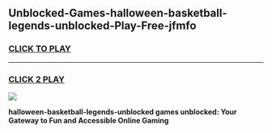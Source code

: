 
## Unblocked-Games-halloween-basketball-legends-unblocked-Play-Free-jfmfo
<h3>
<a href="https://premium76.site?title=halloween-basketball-legends-unblocked&ref=23A">CLICK TO PLAY</a></h3>
<hr>

<h3>
<a href="https://premium76.site?title=halloween-basketball-legends-unblocked&ref=23A">CLICK 2 PLAY</a>
  
</h3>

<a href="https://premium76.site?title=halloween-basketball-legends-unblocked&ref=23A"><img src="https://clearcache.store/games.png"></a>


**halloween-basketball-legends-unblocked games unblocked: Your Gateway to Fun and Accessible Online Gaming**
